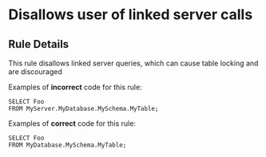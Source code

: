 # Disallows user of linked server calls

## Rule Details

This rule disallows linked server queries, which can cause table locking and are discouraged

Examples of **incorrect** code for this rule:

```tsql
SELECT Foo
FROM MyServer.MyDatabase.MySchema.MyTable;
```

Examples of **correct** code for this rule:

```tsql
SELECT Foo
FROM MyDatabase.MySchema.MyTable;
```
